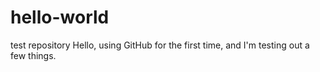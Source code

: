 # hello-world
test repository 
Hello, using GitHub for the first time, and I'm testing out a few things.
